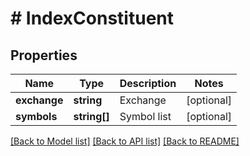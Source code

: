 # # IndexConstituent

## Properties

Name | Type | Description | Notes
------------ | ------------- | ------------- | -------------
**exchange** | **string** | Exchange | [optional] 
**symbols** | **string[]** | Symbol list | [optional] 

[[Back to Model list]](../../README.md#documentation-for-models) [[Back to API list]](../../README.md#documentation-for-api-endpoints) [[Back to README]](../../README.md)
